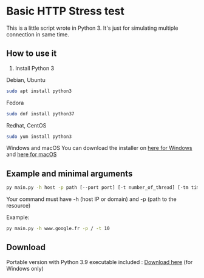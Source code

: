 
# Basic HTTP Stress test
This is a little script wrote in Python 3. It's just for simulating multiple connection in same time.
## How to use it

 1. Install Python 3

Debian, Ubuntu
```sh
sudo apt install python3
```
Fedora
```sh
sudo dnf install python37
```
Redhat, CentOS
```sh
sudo yum install python3
```
Windows and macOS
You can download the installer on [here for Windows](https://www.python.org/downloads/windows/) and [here for macOS](https://www.python.org/downloads/mac-osx/)

## Example and minimal arguments
```sh
py main.py -h host -p path [--port port] [-t number_of_thread] [-tm timeout_in_second] [--ssl [--allow-self-signed]]
```
Your command must have -h (host IP or domain) and -p (path to the resource)

Example:
```sh
py main.py -h www.google.fr -p / -t 10
```
## Download
Portable version with Python 3.9 executable included : [Download here](https://download.alexisdelhaie.ovh/Home/DetailSoftware/UHlTdHJlc3NUZXN0IC0gSFRUUCBBUEkgU3RyZXNzIHRlc3QgKEFyY2hpdmUgN3ppcCk-) (for Windows only)
